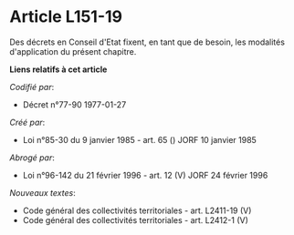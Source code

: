# Article L151-19

Des décrets en Conseil d'Etat fixent, en tant que de besoin, les modalités d'application du présent chapitre.

**Liens relatifs à cet article**

_Codifié par_:

  - Décret n°77-90 1977-01-27

_Créé par_:

  - Loi n°85-30 du 9 janvier 1985 - art. 65 () JORF 10 janvier 1985

_Abrogé par_:

  - Loi n°96-142 du 21 février 1996 - art. 12 (V) JORF 24 février 1996

_Nouveaux textes_:

  - Code général des collectivités territoriales - art. L2411-19 (V)
  - Code général des collectivités territoriales - art. L2412-1 (V)
